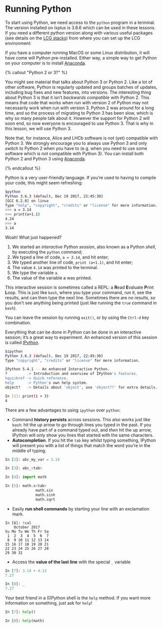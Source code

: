 # Running Python

To start using Python, we need access to the `python` program in a terminal.
The version installed on lxplus is 3.8.6 which can be used in these lessons.
If you need a different python version along with various useful packages
(see details on the [LCG stacks][lcg_stack]) from where you can set up the LCG environment:

If you have a computer running MacOS or some Linux distribution, it will have
come will Python pre-installed. Either way, a simple way to get Python on your 
computer is to install [Anaconda][anaconda].

{% callout "Python 2 or 3?" %}

You might see material that talks about Python 3 or Python 2. Like a lot of other software, 
Python is regularly updated and groups batches of updates, including bug fixes 
and new features, into versions. The interesting thing about Python 3 is that 
it isn’t _backwards compatible_ with Python 2. This means that code that works 
when run with version 2 of Python may not necessarily work when run with 
version 3. Python 2 was around for a long time, and so the process of migrating to Python 3 has been slow, which is why so many people talk about it. However the support for Python 2 will soon end, so now everyone is encouraged to use Python 3. That is why in this lesson, we will use Python 3.

Note that, for instance, Alice and LHCb software is not (yet) compatible with Python 3. We strongly encourage you to always use Python 3 and only switch to Python 2 when you have to (e.g. when you need to use some software which is not compatible with Python 3). You can install both Python 2 and Python 3 using 
[Anaconda](https://www.anaconda.com/distribution/).

{% endcallout %}

Python is a very user-friendly language. If you’re used to having to compile 
your code, this might seem refreshing:

```bash
$python
Python 3.6.3 (default, Dec 19 2017, 22:45:30) 
[GCC 6.2.0] on linux
Type "help", "copyright", "credits" or "license" for more information.
>>> a = 3.14
>>> print(a+1.1)
4.24
>>> a
3.14

```

Woah! What just happened?

1. We started an _interactive Python session_, also known as a Python _shell_, 
   by executing the `python` command;
2. We typed a line of code, `a = 3.14`, and hit enter;
3. We typed another line of code, `print (a+1.1)`, and hit enter;
4. The value `4.14` was printed to the terminal.
5. We type the variable `a`.
6. The value of the variable a was printed.

This interactive session is sometimes called a REPL: a **R**ead **E**valuate 
**P**rint **L**oop. This is just like `bash`, where you type your command, run 
it, see the results, and can then type the next line. Sometimes there are no 
results, so you don’t see anything being printed (just like running the `true` 
command in `bash`).

You can leave the session by running `exit()`, or by using the `Ctrl-d` key 
combination.

Everything that can be done in Python can be done in an interactive session; 
it’s a great way to experiment. An enhanced version of this session is called 
[IPython][ipython].

```bash
$ipython
Python 3.6.3 (default, Dec 19 2017, 22:45:30) 
Type "copyright", "credits" or "license" for more information.

IPython 5.4.1 -- An enhanced Interactive Python.
?         -> Introduction and overview of IPython's features.
%quickref -> Quick reference.
help      -> Python's own help system.
object?   -> Details about 'object', use 'object??' for extra details.

In [1]: print(1 + 3)
4

```

There are a few advantages to using `ipython` over `python`:

* Command **history persists** across sessions. This also works just like 
  `bash`: hit the up arrow to go through lines you typed in the past. If you 
  already have part of a command typed out, and _then_ hit the up arrow, 
  IPython will only show you lines that started with the same characters.
* **Autocompletion**. If you hit the `tab` key whilst typing something, IPython 
  will present you with a list of things that match the word you’re in the 
  middle of typing.

```python
In [2]: abc_my_var = 3.14

In [3]: abc_<tab>

In [4]: import math

In [5]: math.s<tab>
              math.sin
              math.sinh
              math.sqrt
```

* Easily **run shell commands** by starting your line with an exclamation mark.

```
In [6]: !cal
    October 2017
Su Mo Tu We Th Fr Sa
 1  2  3  4  5  6  7
 8  9 10 11 12 13 14
15 16 17 18 19 20 21
22 23 24 25 26 27 28
29 30 31
```

* Access the **value of the last line** with the special `_` variable

```python
In [7]: 3.14 + 4.13
7.27

In [8]: _
7.27
```

Your best friend in a (I)Python shell is the `help` method. If you want more 
information on something, just ask for `help`!

```python
In [7]: help()

In [8]: help(math)
```

[anaconda]: https://www.anaconda.com/distribution/
[ipython]: https://ipython.org/
[lcg_stack]: http://lcginfo.cern.ch/
